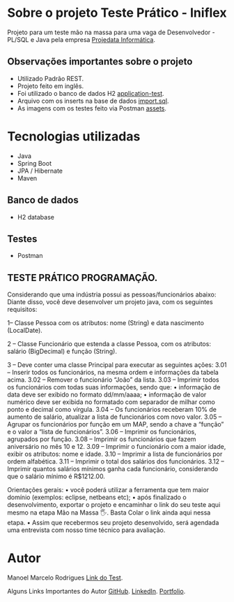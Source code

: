 # Sobre o projeto  Teste Prático - Iniflex

Projeto para um teste mão na massa para uma vaga de Desenvolvedor - PL/SQL e Java pela empresa [Projedata Informática](https://www.projedata.com.br).

## Observações importantes sobre o projeto

- Utilizado Padrão REST.
- Projeto feito em inglês.
- Foi utilizado o banco de dados H2 [application-test](http://localhost:8080/h2-console/).
- Arquivo com os inserts na base de dados [import.sql](https://github.com/marcelo-mmdev/Iniflex-test/blob/main/iniflex/src/main/resources/import.sql).
- As imagens com os testes feito via Postman [assets](https://github.com/marcelo-mmdev/Iniflex-test/tree/main/iniflex/assets).

# Tecnologias utilizadas

- Java
- Spring Boot
- JPA / Hibernate
- Maven

## Banco de dados
- H2 database

## Testes
- Postman

## TESTE PRÁTICO PROGRAMAÇÃO.

Considerando que uma indústria possui as pessoas/funcionários abaixo:
Diante disso, você deve desenvolver um projeto java, com os seguintes requisitos:

1– Classe Pessoa com os atributos: nome (String) e data nascimento (LocalDate).

2 – Classe Funcionário que estenda a classe Pessoa, com os atributos: salário (BigDecimal) e função (String).

3 – Deve conter uma classe Principal para executar as seguintes ações:
3.01 – Inserir todos os funcionários, na mesma ordem e informações da tabela acima.
3.02 – Remover o funcionário “João” da lista.
3.03 – Imprimir todos os funcionários com todas suas informações, sendo que:
     • informação de data deve ser exibido no formato dd/mm/aaaa;
     • informação de valor numérico deve ser exibida no formatado com separador de milhar como ponto e decimal como vírgula.
3.04 – Os funcionários receberam 10% de aumento de salário, atualizar a lista de funcionários com novo valor.
3.05 – Agrupar os funcionários por função em um MAP, sendo a chave a “função” e o valor a “lista de funcionários”.
3.06 – Imprimir os funcionários, agrupados por função.
3.08 – Imprimir os funcionários que fazem aniversário no mês 10 e 12.
3.09 – Imprimir o funcionário com a maior idade, exibir os atributos: nome e idade.
3.10 – Imprimir a lista de funcionários por ordem alfabética.
3.11 – Imprimir o total dos salários dos funcionários.
3.12 – Imprimir quantos salários mínimos ganha cada funcionário, considerando que o salário mínimo é R$1212.00.

Orientações gerais:
• você poderá utilizar a ferramenta que tem maior domínio (exemplos: eclipse, netbeans etc);
• após finalizado o desenvolvimento, exportar o projeto e encaminhar o link do seu teste aqui mesmo na etapa Mão na Massa 🖐.
Basta Colar o link ainda aqui nessa etapa.
• Assim que recebermos seu projeto desenvolvido, será agendada uma entrevista com nosso time técnico para avaliação.


# Autor

Manoel Marcelo Rodrigues
[Link do Test](https://github.com/marcelo-mmdev/Iniflex-test).

Alguns Links Importantes do Autor
[GitHub](https://github.com/marcelo-mmdev).
[LinkedIn](https://www.linkedin.com/in/marcelo-mmdev/).
[Portfolio](https://www.mmdev.com.br/).


